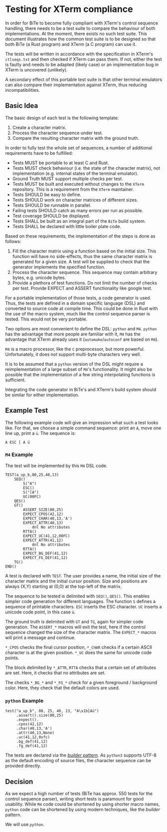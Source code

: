 # Testing for XTerm compliance

In order for BiTe to become fully compliant with XTerm's control sequence
handling, there needs to be a test suite to compare the behaviour of both
implementations. At the moment, there exists no such test suite. This document
illustrates how the common test suite is to be designed so that both BiTe (a
Rust program) and XTerm (a C program) can use it.

The tests will be written in accordance with the specification
in XTerm's `ctlseqs.txt` and then checked if XTerm can pass them. If not,
either the test is faulty and needs to be adapted (likely case) or an
implementation bug in XTerm is uncovered (unlikely).

A secondary effect of this portable test suite is that other terminal emulators
can also compare their implementation against XTerm, thus reducing
incompatibilities.

## Basic Idea

The basic design of each test is the following template:

1. Create a character matrix.
2. Process the character sequence under test.
3. Compare the resulting character matrix with the ground truth.

In order to fully test the whole set of sequences, a number of additional
requirements have to be fulfilled:

- Tests MUST be portable to at least C and Rust.
- Tests MUST check behaviour (i.e. the state of the character matrix), not
  implementation (e.g. internal states of the terminal emulator).
- Ground Truth MUST support multiple checks per test.
- Tests MUST be built and executed without changes to the `XTerm` repository.
  This is a requirement from the `XTerm` maintainer.
- Tests SHOULD be easy to define.
- Tests SHOULD work on character matrices of different sizes.
- Tests SHOULD be runnable in parallel.
- Failing tests SHOULD catch as many errors per run as possible.
- Test coverage SHOULD be displayed.
- Tests SHALL be built as an integral part of the `BiTe` build system.
- Tests SHALL be declared with little boiler plate code.

Based on these requirements, the implementation of the steps is done as follows:

1. Fill the character matrix using a function based on the initial size. This
   function will have no side-effects, thus the same character matrix is
   generated for a given size. A test will be supplied to check that the
   generator implements the specified function.
2. Process the character sequence. This sequence may contain arbitrary bytes,
   e.g. unicode bytes.
3. Provide a plethora of test functions. Do not limit the number of checks per
   test. Provide EXPECT and ASSERT functionality like google test.

For a portable implementation of those tests, a code generator is used. Thus,
the tests are defined in a domain specific language (DSL) and converted to
source code at compile time. This could be done in Rust with the use of the
macro system, much like the control sequence parser is tested. This would not
be very portable.

Two options are most convenient to define the DSL: `python` and `M4`. `python`
has the advantage that more people are familiar with it, `M4` has the
advantage that XTerm already uses it (`automake`/`autoconf` are based on
`M4`).

`M4` is a macro processor, like the `C` preprocessor, but more powerful.
Unfortunately, it does not support multi-byte characters very well.

It is to be assumed that a `python` version of the DSL might require a
reimplementation of a large subset of `M4`'s functionality. It might also be
possible that the implementation of a few string interpolating functions is
sufficient.

Integrating the code generator in BiTe's and XTerm's build system should be
similar for either implementation. 

## Example Test

The following example code will give an impression what such a test looks
like. For that, we choose a simple command sequence: print an `A`, move one
line up, print a `ü`. The sequence is:

    A ESC [ A ü

### `M4` Example
The test will be implemented by this `M4` DSL code.

    TEST(a_up_b,80,25,40,13)
        SEQ()
            S("A")
            ESC()
            S("[A")
            UC(00FC)
        QES()
        GT()
            ASSERT_SIZE(80,25)
            EXPECT_CPOS(42,12)
            EXPECT_CHAR(40,13,'A')
            EXPECT_ATTR(40,13)
                dnl No attributes
            RTTA()
            EXPECT_UC(41,12,00FC)
            EXPECT_ATTR(41,12)
                dnl No attributes
            RTTA()
            EXPECT_BG_DEF(41,12)
            EXPECT_FG_DEF(41,12)
        TG()
    END()

A test is declared with `TEST`. The user provides a name, the initial size of
the character matrix and the initial cursor position. Size and positions are
always (X,Y) starting at (0,0) at the top-left of the matrix.

The sequence to be tested is delimited with `SEQ()`, `QES()`. This enables
simpler code generation for different languages. The function `S` defines a
sequence of printable characters. `ESC` inserts the ESC character. `UC`
inserts a unicode code point, in this case `ü`.

The ground truth is delimited with `GT` and `TG`, again for simpler code
generation. The `ASSERT_*` macros will exit the test, here if the control
sequence changed the size of the character matrix. The `EXPECT_*` macros will
print a message and continue.

`*_CPOS` checks the final cursor position, `*_CHAR` checks if a certain ASCII
character is at the given position. `*_UC` does the same for unicode code
points.

The block delimited by `*_ATTR`, `RTTA` checks that a certain set of
attributes are set. Here, it checks that no attributes are set.

The checks `*_BG_*` and `*_FG_*` check for a given foreground / background
color. Here, they check that the default colors are used.

### `python` Example

    test("a_up_b", 80, 25, 40, 13, "A\x1b[Aü")
         .assert().size(80,25)
         .expect().
         .cpos(42,12)
         .char(40,13,'A')
         .attr(40,13,None)
         .uc(41,12,0xfc)
         .bg_def(41,12)
         .fg_def(41,12)

The tests are declared via the [*builder*
pattern](https://en.wikipedia.org/wiki/Builder_pattern). As `python3` supports
UTF-8 as the default encoding of source files, the character sequence can be
provided directly.

## Decision
As we expect a high number of tests (BiTe has approx. 550 tests for the control
sequence parser), writing short tests is paramount for good usability. While
`M4` code could be shortened by using shorter macro names, `python` code can be
shortened by using modern techniques, like the *builder* pattern.

We will use *`python`*.
